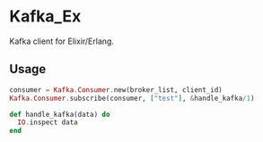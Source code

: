 Kafka_Ex
========

Kafka client for Elixir/Erlang.

Usage
-----

```elixir
consumer = Kafka.Consumer.new(broker_list, client_id)
Kafka.Consumer.subscribe(consumer, ["test"], &handle_kafka/1)

def handle_kafka(data) do
  IO.inspect data
end
```

